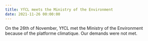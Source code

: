 ```yaml
---
title: YfCL meets the Ministry of the Environment
date: 2021-11-26 00:00:00
---
```


On the 26th of November, YfCL met the Ministry of the Environment because of the platforme climatique. Our demands were not met.

